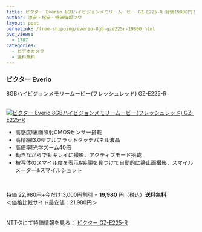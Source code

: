 ```yaml
---
title: ビクター Everio 8GBハイビジョンメモリームービー GZ-E225-R 特価19800円！送料無料！
author: 激安・格安・特価情報ツウ
layout: post
permalink: /free-shipping/everio-8gb-gze225r-19800.html
pvc_views:
  - 1787
categories:
  - ビデオカメラ
  - 送料無料
---
```

### ビクター Everio  
8GBハイビジョンメモリームービー(フレッシュレッド) GZ-E225-R

<div class="img-bg2 img_L">
  <a href="http://px.a8.net/svt/ejp?a8mat=ZYP6S+8IMA3E+S1Q+BWGDT&#038;a8ejpredirect=http://nttxstore.jp/_II_VI13854914" target="_blank"><br /> <img border="0" alt="ビクター Everio 8GBハイビジョンメモリームービー(フレッシュレッド) GZ-E225-R" src="http://i1.wp.com/image.nttxstore.jp/l2_images/V/VI/VI13854914.jpg?w=120" data-recalc-dims="1" /></a>
</div>

<!--more-->

  * 高感度!裏面照射CMOSセンサー搭載
  * 高精細!3.0型フルフラットタッチパネル液晶
  * 高倍率!光学ズーム40倍
  * 動きながらでもキレイに撮影、アクティブモード搭載
  * 被写体のスマイル度を表示&#038;笑顔を見つけて自動的に静止画撮影、スマイルメーター&#038;スマイルショット

<br clear="all" />

特価 22,980円+今だけ:3,000円割引 = <span class="tokka-price"><strong>19,980</strong></span> 円（税込）**送料無料**  
＜価格比較サイト最安値：21,980円＞

　  
NTT-Xにて特価情報を見る： <span class="fs150p"><a href="http://px.a8.net/svt/ejp?a8mat=ZYP6S+8IMA3E+S1Q+BWGDT&#038;a8ejpredirect=http://nttxstore.jp/_II_VI13854914" target="_blank">ビクター GZ-E225-R</a></span>